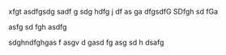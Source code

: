  xfgt
 asdfgsdg
sadf
g
sdg
hdfg
j
df
as
ga dfgsdfG SDfgh sd fGa

asfg sd
fgh asdfg

sdghndfghgas
f
asgv
d
gasd
fg
asg
sd
h
dsafg
